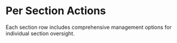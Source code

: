 # Per Section Actions

Each section row includes comprehensive management options for individual section oversight.

<figure><img src="../../../../.gitbook/assets/Screenshot 2025-09-04 at 9.41.00 AM.png" alt=""><figcaption></figcaption></figure>
